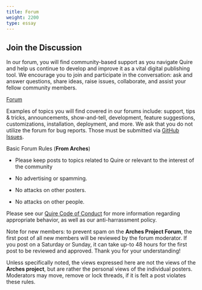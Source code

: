 ```yaml
---
title: Forum
weight: 2200
type: essay
---
```


## Join the Discussion

In our forum, you will find community-based support as you navigate Quire and help us continue to develop and improve it as a vital digital publishing tool. We encourage you to join and participate in the conversation: ask and answer questions, share ideas, raise issues, collaborate, and assist your fellow community members.

<div class="action-button">

[Forum](https://quire/getty.edu/community)

</div>

Examples of topics you will find covered in our forums include: support, tips & tricks, announcements, show-and-tell, development, feature suggestions, customizations, installation, deployment, and more. We ask that you do not utilize the forum for bug reports. Those must be submitted via [GitHub Issues](https://github.com/gettypubs/quire/issues).

Basic Forum Rules (**From Arches**)

- Please keep posts to topics related to Quire or relevant to the interest of the community

- No advertising or spamming.

- No attacks on other posters.

- No attacks on other people.

Please see our [Quire Code of Conduct](https://quire/getty.edu/community/code-of-conduct) for more information regarding appropriate behavior, as well as our anti-harrassment policy.

Note for new members:  to prevent spam on the **Arches Project Forum**, the first post of all new members will be reviewed by the forum moderator. If you post on a Saturday or Sunday, it can take up-to 48 hours for the first post to be reviewed and approved.  Thank you for your understanding!

Unless specifically noted, the views expressed here are not the views of the **Arches project**, but are rather the personal views of the individual posters.  Moderators may move, remove or lock threads, if it is felt a post violates these rules.
